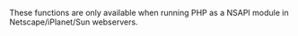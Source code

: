 These functions are only available when running PHP as a NSAPI module in
Netscape/iPlanet/Sun webservers.
